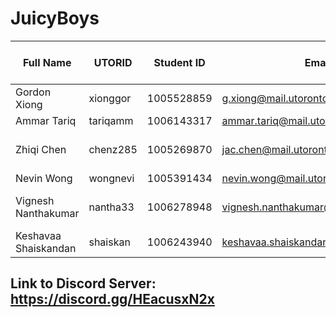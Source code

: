 # JuicyBoys

| Full Name            | UTORID   | Student ID | Email                                 | Best way to Contact | Discord Username | Phone Number |
| -------------------- | -------- | ---------- | ------------------------------------- | ------------------- | ---------------- | ------------ |
| Gordon Xiong         | xionggor | 1005528859 | g.xiong@mail.utoronto.ca              | Discord             | PokeyzRule#9021  | 6472867799   |
| Ammar Tariq          | tariqamm | 1006143317 | ammar.tariq@mail.utoronto.ca          | Discord             | ammar#6792       | 6476210579   |
| Zhiqi Chen           | chenz285 | 1005269870 | jac.chen@mail.utoronto.ca             | Discord or Phone    | Ainsley#9697     | 2897076889   |
| Nevin Wong           | wongnevi | 1005391434 | nevin.wong@mail.utoronto.ca           | Discord             | Ducky#0735       | N/A          |
| Vignesh Nanthakumar  | nantha33 | 1006278948 | vignesh.nanthakumar@mail.utoronto.ca  | Discord or Phone    | vignesh#9258     | 6476327590   |
| Keshavaa Shaiskandan | shaiskan | 1006243940 | keshavaa.shaiskandan@mail.utoronto.ca | Email               | Keshavaa#4284    | 6475490857   |

## Link to Discord Server: https://discord.gg/HEacusxN2x
